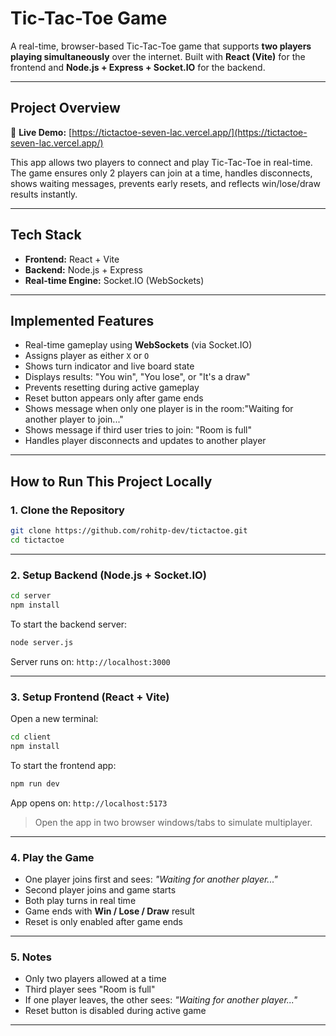 #  Tic-Tac-Toe Game

A real-time, browser-based Tic-Tac-Toe game that supports **two players playing simultaneously** over the internet. Built with **React (Vite)** for the frontend and **Node.js + Express + Socket.IO** for the backend.

---

##  Project Overview

🔗 **Live Demo:** [https://tictactoe-seven-lac.vercel.app/](https://tictactoe-seven-lac.vercel.app/)

This app allows two players to connect and play Tic-Tac-Toe in real-time. The game ensures only 2 players can join at a time, handles disconnects, shows waiting messages, prevents early resets, and reflects win/lose/draw results instantly.

---

## Tech Stack

- **Frontend:** React + Vite
- **Backend:** Node.js + Express
- **Real-time Engine:** Socket.IO (WebSockets)
---

## Implemented Features

- Real-time gameplay using **WebSockets** (via Socket.IO)
- Assigns player as either `X` or `O`
- Shows turn indicator and live board state
- Displays results: "You win", "You lose", or "It's a draw"
- Prevents resetting during active gameplay
- Reset button appears only after game ends
- Shows message when only one player is in the room:"Waiting for another player to join..."
- Shows message if third user tries to join: "Room is full"
- Handles player disconnects and updates to another player

---

## How to Run This Project Locally

### 1. Clone the Repository

```bash
git clone https://github.com/rohitp-dev/tictactoe.git
cd tictactoe
```

---

### 2. Setup Backend (Node.js + Socket.IO)

```bash
cd server
npm install
```

To start the backend server:

```bash
node server.js
```

Server runs on: `http://localhost:3000`

---

### 3. Setup Frontend (React + Vite)

Open a new terminal:

```bash
cd client
npm install
```

To start the frontend app:

```bash
npm run dev
```

App opens on: `http://localhost:5173`

> Open the app in two browser windows/tabs to simulate multiplayer.

---

### 4. Play the Game

- One player joins first and sees: _"Waiting for another player..."_
- Second player joins and game starts
- Both play turns in real time
- Game ends with **Win / Lose / Draw** result
- Reset is only enabled after game ends

---

### 5. Notes

- Only two players allowed at a time
- Third player sees "Room is full"
- If one player leaves, the other sees: _"Waiting for another player..."_
- Reset button is disabled during active game
---